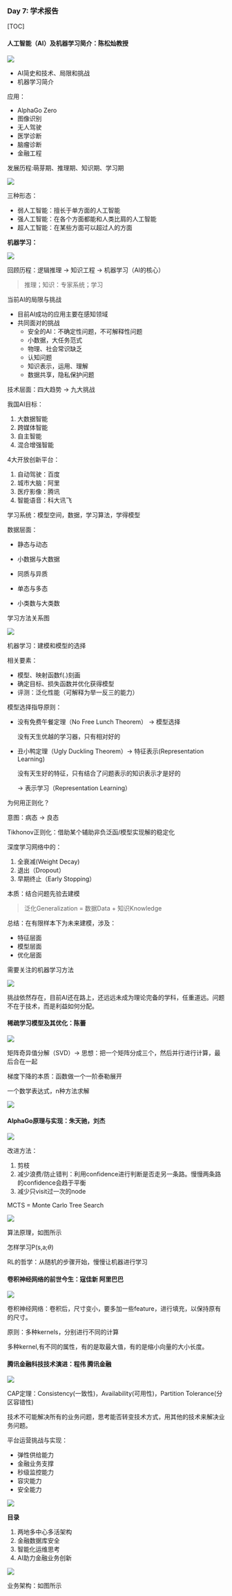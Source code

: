 ### Day 7: 学术报告

[TOC]

#### 人工智能（AI）及机器学习简介：陈松灿教授

![](img/Day7/IMG_0529.JPG)

- AI简史和技术、局限和挑战
- 机器学习简介

应用：

- AlphaGo Zero
- 图像识别
- 无人驾驶
- 医学诊断
- 脑瘤诊断
- 金融工程

发展历程:萌芽期、推理期、知识期、学习期

![](img/Day7/IMG_0525.JPG)

三种形态：

- 弱人工智能：擅长于单方面的人工智能
- 强人工智能：在各个方面都能和人类比肩的人工智能
- 超人工智能：在某些方面可以超过人的方面

**机器学习：**

![](img/Day7/IMG_0527.JPG)

回顾历程：逻辑推理 -> 知识工程 -> 机器学习（AI的核心）

> 推理；知识：专家系统；学习

当前AI的局限与挑战

- 目前AI成功的应用主要在感知领域
- 共同面对的挑战
  - 安全的AI：不确定性问题，不可解释性问题
  - 小数据，大任务范式
  - 物理、社会常识缺乏
  - 认知问题
  - 知识表示，运用、理解
  - 数据共享，隐私保护问题

技术层面：四大趋势 -> 九大挑战

我国AI目标：

1. 大数据智能
2. 跨媒体智能
3. 自主智能
4. 混合增强智能

4大开放创新平台：

1. 自动驾驶：百度
2. 城市大脑：阿里
3. 医疗影像：腾讯
4. 智能语音：科大讯飞

学习系统：模型空间，数据，学习算法，学得模型

数据层面：

- 静态与动态

- 小数据与大数据

- 同质与异质

- 单态与多态
- 小类数与大类数

学习方法关系图

![](img/Day7/IMG_0528.JPG)

机器学习：建模和模型的选择

相关要素：

- 模型、映射函数f(.)刻画
- 确定目标、损失函数并优化获得模型
- 评测：泛化性能（可解释为举一反三的能力）

模型选择指导原则：

- 没有免费午餐定理（No Free Lunch Theorem） -> 模型选择

  没有天生优越的学习器，只有相对好的

- 丑小鸭定理（Ugly Duckling Theorem）-> 特征表示(Representation Learning)

  没有天生好的特征，只有结合了问题表示的知识表示才是好的

  -> 表示学习（Representation Learning）

为何用正则化？

意图：病态 -> 良态

Tikhonov正则化：借助某个辅助非负泛函/模型实现解的稳定化

深度学习网络中的：

1. 全衰减(Weight Decay)
2. 退出（Dropout）
3. 早期终止（Early Stopping）

本质：结合问题先验去建模

> 泛化Generalization = 数据Data + 知识Knowledge

总结：在有限样本下为未来建模，涉及：

- 特征层面
- 模型层面
- 优化层面

需要关注的机器学习方法

![](img/Day7/IMG_0530.JPG)

挑战依然存在，目前AI还在路上，还远远未成为理论完备的学科，任重道远。问题不在于技术，而是利益如何分配。

#### 稀疏学习模型及其优化：陈蕾

![](img/Day7/IMG_0531.JPG)

矩阵奇异值分解（SVD）-> 思想：把一个矩阵分成三个，然后并行进行计算，最后合在一起

梯度下降的本质：函数做一个一阶泰勒展开

一个数学表达式，n种方法求解

![](img/Day7/IMG_0532.JPG)

#### AlphaGo原理与实现：朱天驰，刘杰

![](img/Day7/IMG_0542.JPG)

改进方法：

1. 剪枝
2. 减少浪费/防止错判：利用confidence进行判断是否走另一条路。慢慢两条路的confidence会趋于平衡
3. 减少只visit过一次的node

MCTS = Monte Carlo Tree Search

![](img/Day7/IMG_0545.JPG)

算法原理，如图所示

怎样学习P(s,a;$\theta$)

RL的哲学：从随机的步骤开始，慢慢让机器进行学习

#### 卷积神经网络的前世今生：寇佳新 阿里巴巴

![](img/Day7/IMG_0548.JPG)

卷积神经网络：卷积后，尺寸变小，要多加一些feature，进行填充，以保持原有的尺寸。

原则：多种kernels，分别进行不同的计算

多种kernel,有不同的属性，有的是取最大值，有的是缩小向量的大小长度。



#### 腾讯金融科技技术演进：程伟 腾讯金融

![](img/Day7/IMG_0561.JPG)

CAP定理：Consistency(一致性)，Availability(可用性)，Partition Tolerance(分区容错性)

技术不可能解决所有的业务问题，思考能否转变技术方式，用其他的技术来解决业务问题。

平台运营挑战与实现：

- 弹性供给能力
- 金融业务支撑
- 秒级监控能力
- 容灾能力
- 安全能力

![](img/Day7/IMG_0565.JPG)

**目录**

1. 两地多中心多活架构
2. 金融数据库安全
3. 智能化运维思考
4. AI助力金融业务创新

![](img/Day7/IMG_0569.JPG)

业务架构：如图所示